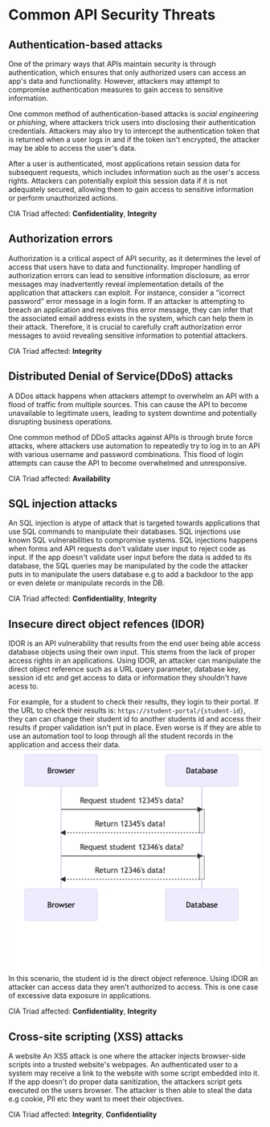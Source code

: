 # Common API Security Threats

## Authentication-based attacks

One of the primary ways that APIs maintain security is through authentication, which ensures that only authorized users can access an app's data and functionality. However, attackers may attempt to compromise authentication measures to gain access to sensitive information.

One common method of authentication-based attacks is *social engineering* or *phishing*, where attackers trick users into disclosing their authentication credentials. Attackers may also try to intercept the authentication token that is returned when a user logs in and if the token isn't encrypted, the attacker may be able to access the user's data.

After a user is authenticated, most applications retain session data for subsequent requests, which includes information such as the user's access rights. Attackers can potentially exploit this session data if it is not adequately secured, allowing them to gain access to sensitive information or perform unauthorized actions.

CIA Triad affected: **Confidentiality**, **Integrity**

## Authorization errors

Authorization is a critical aspect of API security, as it determines the level of access that users have to data and functionality. Improper handling of authorization errors can lead to sensitive information disclosure, as error messages may inadvertently reveal implementation details of the application that attackers can exploit. For instance, consider a "icorrect password" error message in a login form. If an attacker is attempting to breach an application and receives this error message, they can infer that the associated email address exists in the system, which can help them in their attack. Therefore, it is crucial to carefully craft authorization error messages to avoid revealing sensitive information to potential attackers.

CIA Triad affected: **Integrity**

## Distributed Denial of Service(DDoS) attacks

A DDos attack happens when attackers attempt to overwhelm an API with a flood of traffic from multiple sources. This can cause the API to become unavailable to legitimate users, leading to system downtime and potentially disrupting business operations.

One common method of DDoS attacks against APIs is through brute force attacks, where attackers use automation to repeatedly try to log in to an API with various username and password combinations. This flood of login attempts can cause the API to become overwhelmed and unresponsive.

CIA Triad affected: **Availability**

## SQL injection attacks

An SQL injection is atype of attack that is targeted towards applications that use SQL commands to manipulate their databases. SQL injections use known SQL vulnerabilities to compromise systems. SQL injections happens when forms and API requests don't validate user input to reject code as input. If the app doesn't validate user input before the data is added to its database, the SQL queries may be manipulated by the code the attacker puts in to manipulate the users database e.g to add a backdoor to the app or even delete or manipulate records in the DB.

CIA Triad affected: **Confidentiality**, **Integrity**

## Insecure direct object refences (IDOR)

IDOR is an API vulnerability that results from the end user being able access database objects using their own input. This stems from the lack of proper access rights in an applications. Using IDOR, an attacker can manipulate the direct object reference such as a URL query parameter, database key, session id etc and get access to data or information they shouldn't have acess to.

For example, for a student to check their results, they login to their portal. If the URL to check their results is: `https://student-portal/{student-id}`, they can can change their student id to another students id and access their results if proper validation isn't put in place. Even worse is if they are able to use an automation tool to loop through all the student records in the application and access their data.
![IDOR illustration](../IDOR.png)
In this scenario, the student id is the direct object reference. Using IDOR an attacker can access data they aren't authorized to access. This is one case of excessive data exposure in applications.

CIA Triad affected: **Confidentiality**, **Integrity**

## Cross-site scripting (XSS) attacks

A website An XSS attack is one where the attacker injects browser-side scripts into a trusted website's webpages. An authenticated user to a system may receive a link to the website with some script embedded into it. If the app doesn't do proper data sanitization, the attackers script gets executed on the users browser. The attacker is then able to steal the data e.g cookie, PII etc they want to meet their objectives.

CIA Triad affected: **Integrity**, **Confidentiality**
